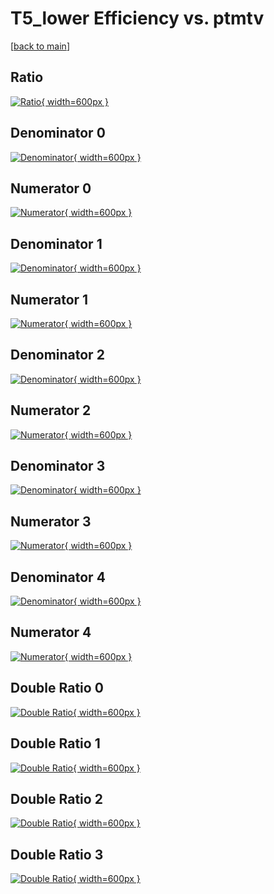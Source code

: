 # T5_lower Efficiency vs. ptmtv

[[back to main](./)]



## Ratio

[![Ratio](../mtv/var/T5_lower_vtr_13_-1_eff_ptmtv.png){ width=600px }](../mtv/var/T5_lower_vtr_13_-1_eff_ptmtv.pdf)

## Denominator 0

[![Denominator](../mtv/den/T5_lower_vtr_13_-1_eff_ptmtv_den0.png){ width=600px }](../mtv/den/T5_lower_vtr_13_-1_eff_ptmtv_den0.pdf)

## Numerator 0

[![Numerator](../mtv/num/T5_lower_vtr_13_-1_eff_ptmtv_num0.png){ width=600px }](../mtv/num/T5_lower_vtr_13_-1_eff_ptmtv_num0.pdf)

## Denominator 1

[![Denominator](../mtv/den/T5_lower_vtr_13_-1_eff_ptmtv_den1.png){ width=600px }](../mtv/den/T5_lower_vtr_13_-1_eff_ptmtv_den1.pdf)

## Numerator 1

[![Numerator](../mtv/num/T5_lower_vtr_13_-1_eff_ptmtv_num1.png){ width=600px }](../mtv/num/T5_lower_vtr_13_-1_eff_ptmtv_num1.pdf)

## Denominator 2

[![Denominator](../mtv/den/T5_lower_vtr_13_-1_eff_ptmtv_den2.png){ width=600px }](../mtv/den/T5_lower_vtr_13_-1_eff_ptmtv_den2.pdf)

## Numerator 2

[![Numerator](../mtv/num/T5_lower_vtr_13_-1_eff_ptmtv_num2.png){ width=600px }](../mtv/num/T5_lower_vtr_13_-1_eff_ptmtv_num2.pdf)

## Denominator 3

[![Denominator](../mtv/den/T5_lower_vtr_13_-1_eff_ptmtv_den3.png){ width=600px }](../mtv/den/T5_lower_vtr_13_-1_eff_ptmtv_den3.pdf)

## Numerator 3

[![Numerator](../mtv/num/T5_lower_vtr_13_-1_eff_ptmtv_num3.png){ width=600px }](../mtv/num/T5_lower_vtr_13_-1_eff_ptmtv_num3.pdf)

## Denominator 4

[![Denominator](../mtv/den/T5_lower_vtr_13_-1_eff_ptmtv_den4.png){ width=600px }](../mtv/den/T5_lower_vtr_13_-1_eff_ptmtv_den4.pdf)

## Numerator 4

[![Numerator](../mtv/num/T5_lower_vtr_13_-1_eff_ptmtv_num4.png){ width=600px }](../mtv/num/T5_lower_vtr_13_-1_eff_ptmtv_num4.pdf)

## Double Ratio 0

[![Double Ratio](../mtv/ratio/T5_lower_vtr_13_-1_eff_ptmtv_ratio0.png){ width=600px }](../mtv/ratio/T5_lower_vtr_13_-1_eff_ptmtv_ratio0.pdf)

## Double Ratio 1

[![Double Ratio](../mtv/ratio/T5_lower_vtr_13_-1_eff_ptmtv_ratio1.png){ width=600px }](../mtv/ratio/T5_lower_vtr_13_-1_eff_ptmtv_ratio1.pdf)

## Double Ratio 2

[![Double Ratio](../mtv/ratio/T5_lower_vtr_13_-1_eff_ptmtv_ratio2.png){ width=600px }](../mtv/ratio/T5_lower_vtr_13_-1_eff_ptmtv_ratio2.pdf)

## Double Ratio 3

[![Double Ratio](../mtv/ratio/T5_lower_vtr_13_-1_eff_ptmtv_ratio3.png){ width=600px }](../mtv/ratio/T5_lower_vtr_13_-1_eff_ptmtv_ratio3.pdf)

